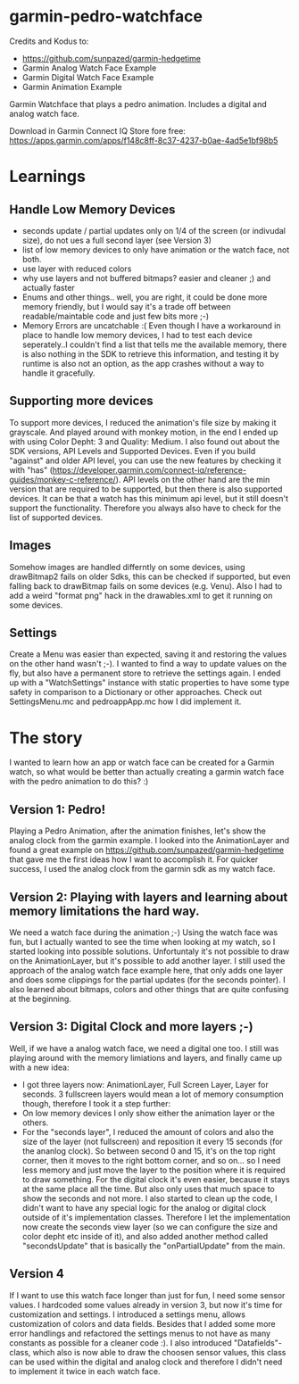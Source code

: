 # garmin-pedro-watchface

Credits and Kodus to:
* https://github.com/sunpazed/garmin-hedgetime
* Garmin Analog Watch Face Example
* Garmin Digital Watch Face Example
* Garmin Animation Example

Garmin Watchface that plays a pedro animation.
Includes a digital and analog watch face.

Download in Garmin Connect IQ Store fore free:
https://apps.garmin.com/apps/f148c8ff-8c37-4237-b0ae-4ad5e1bf98b5

# Learnings
## Handle Low Memory Devices
* seconds update / partial updates only on 1/4 of the screen (or indivudal size), do not ues a full second layer (see Version 3)
* list of low memory devices to only have animation or the watch face, not both.
* use layer with reduced colors
* why use layers and not buffered bitmaps? easier and cleaner ;) and actually faster
* Enums and other things.. well, you are right, it could be done more memory friendly, but I would say it's a trade off between readable/maintable code and just few bits more ;-)
* Memory Errors are uncatchable :( Even though I have a workaround in place to handle low memory devices, I had to test each device seperately..I couldn't find a list that tells me the available memory, there is also nothing in the SDK to retrieve this information, and testing it by runtime is also not an option, as the app crashes without a way to handle it gracefully.

## Supporting more devices
To support more devices, I reduced the animation's file size by making it grayscale. And played around with monkey motion,
in the end I ended up with using Color Depht: 3 and Quality: Medium.
I also found out about the SDK versions, API Levels and Supported Devices. Even if you build "against" and older API level,
you can use the new features by checking it with "has" (https://developer.garmin.com/connect-iq/reference-guides/monkey-c-reference/). 
API levels on the other hand are the min version that are required to be supported, but then there is also supported devices. It can be that a watch has this minimum api level, but it still doesn't support the functionality. Therefore you always also have to check for the list
of supported devices.

## Images
Somehow images are handled differntly on some devices,
using drawBitmap2 fails on older Sdks, this can be checked if supported, but even falling back to drawBitmap
fails on some devices (e.g. Venu). Also I had to add a weird "format png" hack in the drawables.xml to get it running on some devices.

## Settings
Create a Menu was easier than expected, saving it and restoring the values on the other hand wasn't ;-). I wanted to find a way
to update values on the fly, but also have a permanent store to retrieve the settings again. I ended up with a "WatchSettings" instance with static properties to have some type safety in comparison to a Dictionary or other approaches. Check out SettingsMenu.mc and pedroappApp.mc how I did implement it.

# The story

I wanted to learn how an app or watch face can be created for a Garmin watch, so what would be better than 
actually creating a garmin watch face with the pedro animation to do this? :)

## Version 1: Pedro!
Playing a Pedro Animation, after the animation finishes, let's show the analog clock from the garmin example.
I looked into the AnimationLayer and found a great example on https://github.com/sunpazed/garmin-hedgetime that gave me the first ideas how I want to accomplish it. For quicker success, I used the analog clock from the garmin sdk as my watch face.

## Version 2: Playing with layers and learning about memory limitations the hard way.
We need a watch face during the animation ;-) Using the watch face was fun, but I actually wanted to see the time when looking at my watch, so I started looking into possible solutions. Unfortuntaly it's not possible to draw on the AnimationLayer, but it's possible to add 
another layer. I still used the approach of the analog watch face example here, that only adds one layer and does some clippings for the partial updates (for the seconds pointer). I also learned about bitmaps, colors and other things that are quite confusing at the beginning.

## Version 3: Digital Clock and more layers ;-)
Well, if we have a analog watch face, we need a digital one too. I still was playing around with the memory limiations and layers,
and finally came up with a new idea:
* I got three layers now: AnimationLayer, Full Screen Layer, Layer for seconds.
3 fullscreen layers would mean a lot of memory consumption though, therefore I took it a step further:
* On low memory devices I only show either the animation layer or the others.
* For the "seconds layer", I reduced the amount of colors and also the size of the layer (not fullscreen) and reposition it every 15 seconds (for the ananlog clock). So between second 0 and 15, it's on the top right corner, then it moves to the right bottom corner, and so on... so I need less memory and just move the layer to the position where it is required to draw something. For the digital clock
it's even easier, because it stays at the same place all the time. But also only uses that much space to show the seconds and not more.
I also started to clean up the code, I didn't want to have any special logic for the analog or digital clock outside of it's implementation classes. Therefore I let the implementation now create the seconds view layer (so we can configure the size and color depht etc inside of it), and also added another method called "secondsUpdate" that is basically the "onPartialUpdate" from the main.

## Version 4
If I want to use this watch face longer than just for fun, I need some sensor values. I hardcoded some values already in version 3,
but now it's time for customization and settings. I introduced a settings menu, allows customization of colors and data fields.
Besides that I added some more error handlings and refactored the settings menus to not have as many constants as possible for a cleaner code :). I also introduced "Datafields"-class, which also is now able to draw the choosen sensor values, this class can be used within the digital and analog clock and therefore I didn't need to implement it twice in each watch face.


